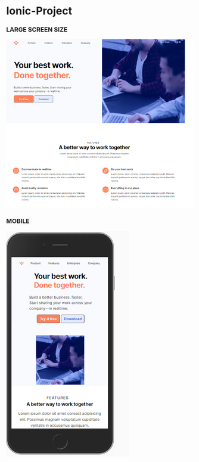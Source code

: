 # Ionic-Project


### LARGE SCREEN SIZE
![full screen](/computerScreen.png)



### MOBILE 
![mobile screen](/responsive.PNG)


